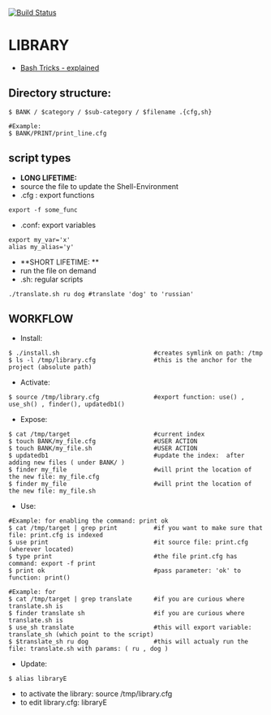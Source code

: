 [![Build Status](https://travis-ci.org/brownman/LIBRARY.svg?branch=develop)](https://travis-ci.org/brownman/LIBRARY)

LIBRARY
==

- [Bash Tricks - explained](https://github.com/brownman/idiot2genius)

Directory structure:
------
```
$ BANK / $category / $sub-category / $filename .{cfg,sh}

#Example: 
$ BANK/PRINT/print_line.cfg 
```

script types
----
- **LONG LIFETIME:**
- source the file to update the Shell-Environment
- .cfg : export functions
```
export -f some_func 
```
- .conf: export variables
```
export my_var='x'
alias my_alias='y'
```

- **SHORT LIFETIME: **
- run the file on demand
- .sh: regular scripts 
```
./translate.sh ru dog #translate 'dog' to 'russian'
```



WORKFLOW
----

- Install:
```
$ ./install.sh                          #creates symlink on path: /tmp
$ ls -l /tmp/library.cfg                #this is the anchor for the project (absolute path)
```

- Activate:
```
$ source /tmp/library.cfg               #export function: use() , use_sh() , finder(), updatedb1()
```

- Expose:
```
$ cat /tmp/target                       #current index
$ touch BANK/my_file.cfg                #USER ACTION
$ touch BANK/my_file.sh                 #USER ACTION
$ updatedb1                             #update the index:  after adding new files ( under BANK/ )
$ finder my_file                        #will print the location of the new file: my_file.cfg
$ finder my_file                        #will print the location of the new file: my_file.sh
```

- Use:
```
#Example: for enabling the command: print ok
$ cat /tmp/target | grep print          #if you want to make sure that file: print.cfg is indexed
$ use print                             #it source file: print.cfg (wherever located)
$ type print                            #the file print.cfg has command: export -f print
$ print ok                              #pass parameter: 'ok' to function: print()

#Example: for 
$ cat /tmp/target | grep translate      #if you are curious where translate.sh is
$ finder translate sh                   #if you are curious where translate.sh is
$ use_sh translate                      #this will export variable: translate_sh (which point to the script)
$ $translate_sh ru dog                  #this will actualy run the file: translate.sh with params: ( ru , dog )
```
- Update:
```
$ alias libraryE  
```
- to activate the library: source /tmp/library.cfg
- to edit library.cfg:  libraryE
